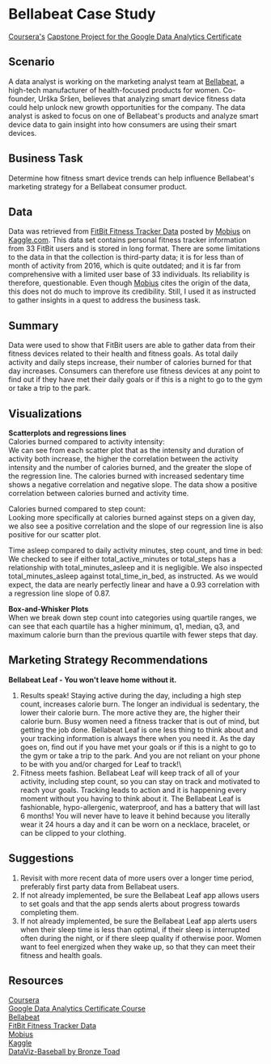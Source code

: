 # Bellabeat Case Study

[Coursera's](https://www.coursera.org/) [Capstone Project for the Google Data Analytics Certificate](https://www.coursera.org/professional-certificates/google-data-analytics?utm_source=gg&utm_medium=sem&utm_campaign=15-GoogleDataAnalytics-US&utm_content=B2C&campaignid=12504215975&adgroupid=122709142687&device=c&keyword=coursera%20data%20analytics%20course&matchtype=b&network=g&devicemodel=&adpostion=&creativeid=504570191916&hide_mobile_promo&gclid=Cj0KCQjw94WZBhDtARIsAKxWG--aGc_mpu7WTeU8sHtAVT4D9k79qOSJOCdgcl3hVUqPH2zR1B2j8acaAovsEALw_wcB)

## Scenario

A data analyst is working on the marketing analyst team at [Bellabeat](https://bellabeat.com/), a high-tech manufacturer of health-focused products for women. Co-founder, Urška Sršen, believes that analyzing smart device fitness data could help unlock new growth opportunities for the company. The data analyst is asked to focus on one of Bellabeat's products and analyze smart device data to gain insight into how consumers are using their smart devices.

## Business Task

Determine how fitness smart device trends can help influence Bellabeat's marketing strategy for a Bellabeat consumer product.

## Data

Data was retrieved from [FitBit Fitness Tracker Data](https://www.kaggle.com/datasets/arashnic/fitbit) posted by [Mobius](https://www.kaggle.com/arashnic) on [Kaggle.com](https://www.kaggle.com/). This data set contains personal fitness tracker information from 33 FitBit users and is stored in long format. There are some limitations to the data in that the collection is third-party data; it is for less than of month of activity from 2016, which is quite outdated; and it is far from comprehensive with a limited user base of 33 individuals. Its reliability is therefore, questionable. Even though [Mobius](https://www.kaggle.com/arashnic) cites the origin of the data, this does not do much to improve its credibility. Still, I used it as instructed to gather insights in a quest to address the business task.

## Summary

Data were used to show that FitBit users are able to gather data from their fitness devices related to their health and fitness goals. As total daily activity and daily steps increase, their number of calories burned for that day increases. Consumers can therefore use fitness devices at any point to find out if they have met their daily goals or if this is a night to go to the gym or take a trip to the park.

## Visualizations

**Scatterplots and regressions lines**\
Calories burned compared to activity intensity:\
We can see from each scatter plot that as the intensity and duration of activity both increase, the higher the correlation between the activity intensity and the number of calories burned, and the greater the slope of the regression line. The calories burned with increased sedentary time shows a negative correlation and negative slope. The data show a positive correlation between calories burned and activity time.

Calories burned compared to step count:\
Looking more specifically at calories burned against steps on a given day, we also see a positive correlation and the slope of our regression line is also positive for our scatter plot.

Time asleep compared to daily activity minutes, step count, and time in bed:\
We checked to see if either total_active_minutes or total_steps has a relationship with total_minutes_asleep and it is negligible. We also inspected total_minutes_asleep against total_time_in_bed, as instructed. As we would expect, the data are nearly perfectly linear and have a 0.93 correlation with a regression line slope of 0.87.

**Box-and-Whisker Plots**\
When we break down step count into categories using quartile ranges, we can see that each quartile has a higher minimum, q1, median, q3, and maximum calorie burn than the previous quartile with fewer steps that day.

## Marketing Strategy Recommendations

**Bellabeat Leaf - You won't leave home without it.**

1.  Results speak! Staying active during the day, including a high step count, increases calorie burn. The longer an individual is sedentary, the lower their calorie burn. The more active they are, the higher their calorie burn. Busy women need a fitness tracker that is out of mind, but getting the job done. Bellabeat Leaf is one less thing to think about and your tracking information is always there when you need it. As the day goes on, find out if you have met your goals or if this is a night to go to the gym or take a trip to the park. And you are not reliant on your phone to be with you and/or charged for Leaf to track!\
2.  Fitness meets fashion. Bellabeat Leaf will keep track of all of your activity, including step count, so you can stay on track and motivated to reach your goals. Tracking leads to action and it is happening every moment without you having to think about it. The Bellabeat Leaf is fashionable, hypo-allergenic, waterproof, and has a battery that will last 6 months! You will never have to leave it behind because you literally wear it 24 hours a day and it can be worn on a necklace, bracelet, or can be clipped to your clothing.

## Suggestions

1.  Revisit with more recent data of more users over a longer time period, preferably first party data from Bellabeat users.
2.  If not already implemented, be sure the Bellabeat Leaf app allows users to set goals and that the app sends alerts about progress towards completing them.
3.  If not already implemented, be sure the Bellabeat Leaf app alerts users when their sleep time is less than optimal, if their sleep is interrupted often during the night, or if there sleep quality if otherwise poor. Women want to feel energized when they wake up, so that they can meet their fitness and health goals.

## Resources

[Coursera](https://www.coursera.org/)\
[Google Data Analytics Certificate Course](https://www.coursera.org/professional-certificates/google-data-analytics?utm_source=gg&utm_medium=sem&utm_campaign=15-GoogleDataAnalytics-US&utm_content=B2C&campaignid=12504215975&adgroupid=122709142687&device=c&keyword=coursera%20data%20analytics%20course&matchtype=b&network=g&devicemodel=&adpostion=&creativeid=504570191916&hide_mobile_promo&gclid=Cj0KCQjw94WZBhDtARIsAKxWG--aGc_mpu7WTeU8sHtAVT4D9k79qOSJOCdgcl3hVUqPH2zR1B2j8acaAovsEALw_wcB)\
[Bellabeat](https://bellabeat.com/)\
[FitBit Fitness Tracker Data](https://www.kaggle.com/datasets/arashnic/fitbit)\
[Mobius](https://www.kaggle.com/arashnic)\
[Kaggle](https://www.kaggle.com/)\
[DataViz-Baseball by Bronze Toad](https://github.com/BronzeToad/DataViz-Baseball)
